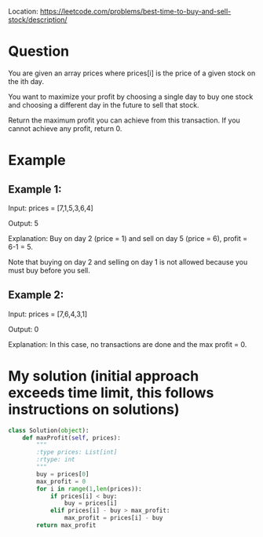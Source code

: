 Location: https://leetcode.com/problems/best-time-to-buy-and-sell-stock/description/
# Question
You are given an array prices where prices[i] is the price of a given stock on the ith day.

You want to maximize your profit by choosing a single day to buy one stock and choosing a different day in the future to sell that stock.

Return the maximum profit you can achieve from this transaction. If you cannot achieve any profit, return 0.

# Example
## Example 1:

Input: prices = [7,1,5,3,6,4]

Output: 5

Explanation: Buy on day 2 (price = 1) and sell on day 5 (price = 6), profit = 6-1 = 5.

Note that buying on day 2 and selling on day 1 is not allowed because you must buy before you sell.

## Example 2:

Input: prices = [7,6,4,3,1]

Output: 0

Explanation: In this case, no transactions are done and the max profit = 0.

# My solution (initial approach exceeds time limit, this follows instructions on solutions)
```python
class Solution(object):
    def maxProfit(self, prices):
        """
        :type prices: List[int]
        :rtype: int
        """
        buy = prices[0]
        max_profit = 0
        for i in range(1,len(prices)):
            if prices[i] < buy:
                buy = prices[i]
            elif prices[i] - buy > max_profit:
                max_profit = prices[i] - buy
        return max_profit
```
